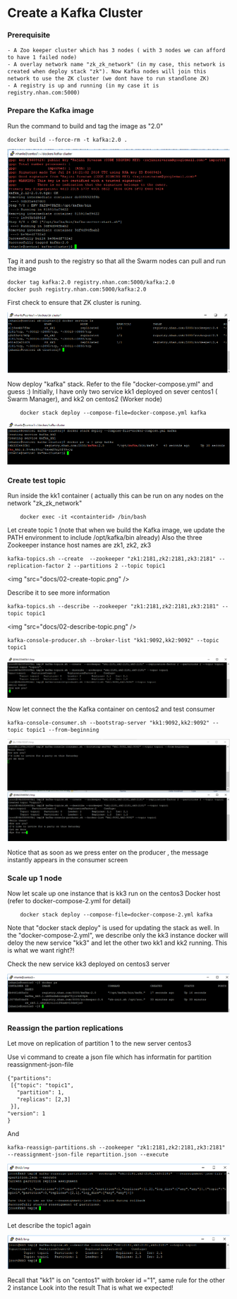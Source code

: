 # Create a Kafka Cluster 

### Prerequisite
	- A Zoo keeper cluster which has 3 nodes ( with 3 nodes we can afford to have 1 failed node)
	- A overlay network name "zk_zk_network" (in my case, this network is created when deploy stack "zk"). Now Kafka nodes will join this network to use the ZK cluster (we dont have to run standlone ZK)
	- A registry is up and running (in my case it is registry.nhan.com:5000)	

### Prepare the Kafka image

Run the command to build and tag the image as "2.0"
```
docker build --force-rm -t kafka:2.0 .

``` 

<img src="docs/0-build-success.png" />

Tag it and push to the registry so that all the Swarm nodes can pull and run the image
```
docker tag kafka:2.0 registry.nhan.com:5000/kafka:2.0
docker push registry.nhan.com:5000/kafka:2.0
```

First check to ensure that ZK cluster is runing.

<img src="docs/01-checkzk.png" />

Now deploy "kafka" stack. Refer to the file "docker-compose.yml" and guess :)
Initially, I have only two service kk1 deployed on sever centos1 ( Swarm Manager), and kk2 on centos2 (Worker node)

```
	docker stack deploy --compose-file=docker-compose.yml kafka
```
<img src="docs/01-ps.png" />

### Create test topic 

Run inside the kk1 container ( actually this can be run on any nodes on the network "zk_zk_network"

```
	docker exec -it <containterid> /bin/bash
```

Let create topic 1 (note that when we build the Kafka image, we update the PATH environment to include /opt/kafka/bin already)
Also the three Zookeeper instance host names are zk1, zk2, zk3

```
kafka-topics.sh --create  --zookeeper "zk1:2181,zk2:2181,zk3:2181" --replication-factor 2 --partitions 2 --topic topic1
```
<img "src="docs/02-create-topic.png" />

Describe it to see more information

```
kafka-topics.sh --describe --zookeeper "zk1:2181,zk2:2181,zk3:2181" --topic topic1
```
<img "src="docs/02-describe-topic.png" />


```
kafka-console-producer.sh --broker-list "kk1:9092,kk2:9092" --topic topic1
```
<img src="docs/02-producer.png" />

Now let connect the the Kafka container on centos2 and test consumer

```
kafka-console-consumer.sh --bootstrap-server "kk1:9092,kk2:9092" --topic topic1 --from-beginning
```
<img src="docs/02-consumer.png"/>

Notice that as soon as we press enter on the producer , the message instantly appears in the consumer screen

### Scale up 1 node

Now let scale up one instance that is kk3 run on the centos3 Docker host (refer to docker-compose-2.yml for detail)

```
	docker stack deploy --compose-file=docker-compose-2.yml kafka
```

Note that "docker stack deploy" is used for updating the stack as well. In the "docker-compose-2.yml", we describe only the kk3 instance
docker will deloy the new service "kk3" and let the other two kk1 and kk2 running. This is what we want right?!

Check the new service kk3 deployed on centos3 server

<img src="docs/02-checkps-centos3.png">

### Reassign the partion replications
Let move on replication of partition 1 to the new server centos3
 
Use vi command to create a json file which has informatin for partition reassignment-json-file

```
{"partitions":
 [{"topic": "topic1",
   "partition": 1,
   "replicas": [2,3]
 }],
"version": 1
}
```

And 

```
kafka-reassign-partitions.sh --zookeeper "zk1:2181,zk2:2181,zk3:2181"  --reassignment-json-file repartition.json --execute
```
<img src="docs/02-reassign.png" />

Let describe the topic1 again

<img src="docs/02-re-describe.png" />

Recall that "kk1" is on "centos1" with broker id ="1", same rule for the other 2 instance
Look into the result That is what we expected!



